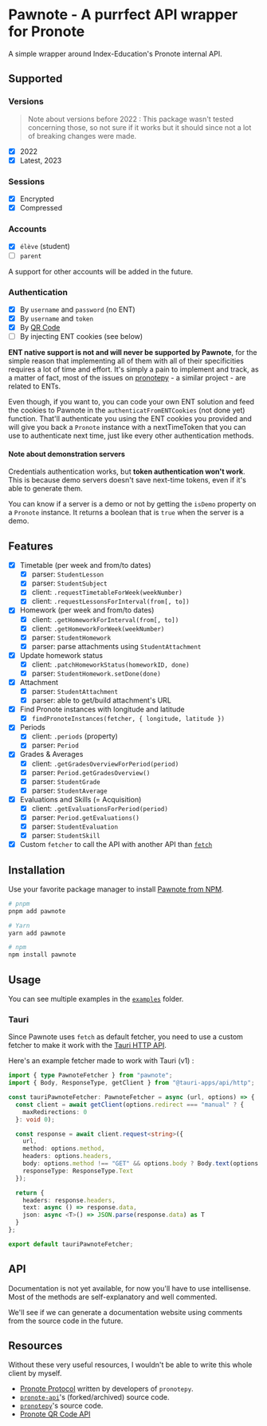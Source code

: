 # Pawnote - A purrfect API wrapper for Pronote

A simple wrapper around Index-Education's Pronote internal API.

## Supported

### Versions

> Note about versions before 2022 : This package wasn't tested concerning those, so not sure if it works but it should since not a lot of breaking changes were made.

- [x] 2022
- [x] Latest, 2023

### Sessions

- [x] Encrypted
- [x] Compressed

### Accounts

- [x] `élève` (student)
- [ ] `parent`

A support for other accounts will be added in the future.

### Authentication

- [x] By `username` and `password` (no ENT)
- [x] By `username` and `token`
- [x] By [QR Code](https://forum.index-education.com/upfiles/qrcode.png)
- [ ] By injecting ENT cookies (see below)

**ENT native support is not and will never be supported by Pawnote**, for the simple reason that implementing all of them with all of their specificities requires a lot of time and effort. It's simply a pain to implement and track, as a matter of fact, most of the issues on [pronotepy](https://github.com/bain3/pronotepy/issues) - a similar project - are related to ENTs.

Even though, if you want to, you can code your own ENT solution and feed the cookies to Pawnote in the `authenticatFromENTCookies` (not done yet) function. That'll authenticate you using the ENT cookies you provided and will give you back a `Pronote` instance with a nextTimeToken that you can use to authenticate next time, just like every other authentication methods.

#### Note about demonstration servers

Credentials authentication works, but **token authentication won't work**.
This is because demo servers doesn't save next-time tokens, even if it's able to generate them.

You can know if a server is a demo or not by getting the `isDemo` property on a `Pronote` instance.
It returns a boolean that is `true` when the server is a demo.

## Features

- [x] Timetable (per week and from/to dates)
  - [x] parser: `StudentLesson`
  - [x] parser: `StudentSubject`
  - [x] client: `.requestTimetableForWeek(weekNumber)`
  - [x] client: `.requestLessonsForInterval(from[, to])`
- [x] Homework (per week and from/to dates)
  - [x] client: `.getHomeworkForInterval(from[, to])`
  - [x] client: `.getHomeworkForWeek(weekNumber)`
  - [x] parser: `StudentHomework`
  - [x] parser: parse attachments using `StudentAttachment`
- [x] Update homework status
  - [x] client: `.patchHomeworkStatus(homeworkID, done)`
  - [x] parser: `StudentHomework.setDone(done)`
- [x] Attachment
  - [x] parser: `StudentAttachment`
  - [x] parser: able to get/build attachment's URL
- [x] Find Pronote instances with longitude and latitude
  - [x] `findPronoteInstances(fetcher, { longitude, latitude })`
- [x] Periods
  - [x] client: `.periods` (property)
  - [x] parser: `Period`
- [x] Grades & Averages
  - [x] client: `.getGradesOverviewForPeriod(period)`
  - [x] parser: `Period.getGradesOverview()`
  - [x] parser: `StudentGrade`
  - [x] parser: `StudentAverage`
- [x] Evaluations and Skills (= Acquisition)
  - [x] client: `.getEvaluationsForPeriod(period)`
  - [x] parser: `Period.getEvaluations()`
  - [x] parser: `StudentEvaluation`
  - [x] parser: `StudentSkill`
- [x] Custom `fetcher` to call the API with another API than [`fetch`](https://developer.mozilla.org/docs/Web/API/Fetch_API)

## Installation

Use your favorite package manager to install [Pawnote from NPM](https://www.npmjs.com/package/pawnote).

```bash
# pnpm
pnpm add pawnote

# Yarn
yarn add pawnote

# npm
npm install pawnote
```

## Usage

You can see multiple examples in the [`examples`](./examples) folder.

### Tauri

Since Pawnote uses `fetch` as default fetcher, you need to use a custom fetcher to make it work with the [Tauri HTTP API](https://tauri.app/v1/api/js/http).

Here's an example fetcher made to work with Tauri (v1) :

```typescript
import { type PawnoteFetcher } from "pawnote";
import { Body, ResponseType, getClient } from "@tauri-apps/api/http";

const tauriPawnoteFetcher: PawnoteFetcher = async (url, options) => {
  const client = await getClient(options.redirect === "manual" ? {
    maxRedirections: 0
  }: void 0);

  const response = await client.request<string>({
    url,
    method: options.method,
    headers: options.headers,
    body: options.method !== "GET" && options.body ? Body.text(options.body) : void 0,
    responseType: ResponseType.Text
  });

  return {
    headers: response.headers,
    text: async () => response.data,
    json: async <T>() => JSON.parse(response.data) as T
  }
};

export default tauriPawnoteFetcher;
```

## API

Documentation is not yet available, for now you'll have to use intellisense.
Most of the methods are self-explanatory and well commented.

We'll see if we can generate a documentation website
using comments from the source code in the future.

## Resources

Without these very useful resources, I wouldn't be able to write this whole client by myself.

- [Pronote Protocol](https://github.com/bain3/pronotepy/blob/master/PRONOTE%20protocol.md) written by developers of `pronotepy`.
- [`pronote-api`](https://github.com/dorian-eydoux/pronote-api/tree/master/src)'s (forked/archived) source code.
- [`pronotepy`](https://github.com/bain3/pronotepy)'s source code.
- [Pronote QR Code API](https://github.com/Androz2091/pronote-qrcode-api)
